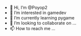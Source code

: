 - 👋 Hi, I’m @Poyop2
- 👀 I’m interested in gamedev
- 🌱 I’m currently learning pygame
- 💞️ I’m looking to collaborate on ...
- 📫 How to reach me ...

<!---
Poyop2/Poyop2 is a ✨ special ✨ repository because its `README.md` (this file) appears on your GitHub profile.
You can click the Preview link to take a look at your changes.
--->
